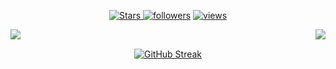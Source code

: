 <p align="center">
  <a href="https://github.com/iwayato?tab=repositories&sort=stargazers">
    <img alt="Stars" src="https://custom-icon-badges.demolab.com/github/stars/iwayato?color=55960c&style=flat-round&labelColor=488207&logo=star"/>
  <a href="https://github.com/iwayato?tab=followers">
    <img alt="followers" title="Follow me on Github" src="https://custom-icon-badges.demolab.com/github/followers/iwayato?color=236ad3&labelColor=1155ba&style=flat-round&logo=person-add&label=Follow&logoColor=white"/></a>
  <a href="https://github.com/iwayato/Simple-View-Counter">
    <img alt="views" title="GitHub profile views" src="https://komarev.com/ghpvc/?username=iwayato&label=Profile%20views&color=0e75b6&labelColor=0e75b6&style=flat"/></a>
</p>

<p align='center'>
  <a > <img align='left' src="https://github-readme-stats.vercel.app/api?username=iwayato&count_private=true&show_icons=true&theme=transparent&hide_border=true&hide_rank=true"/> <a>
  <a > &nbsp&nbsp&nbsp  <img align='right' src="https://github-readme-stats.vercel.app/api/top-langs/?username=iwayato&layout=compact&theme=transparent&hide_border=true"/> <a>
</p>
    
<p align='center'> <a href="https://git.io/streak-stats"><img src="https://github-readme-streak-stats.herokuapp.com?user=iwayato&theme=github-dark-blue&hide_border=true&date_format=j%20M%5B%20Y%5D&mode=weekly&type=png&hide_current_streak=true" alt="GitHub Streak" /></a>
